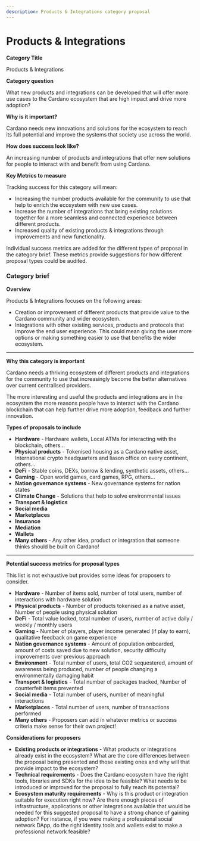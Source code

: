 ```yaml
---
description: Products & Integrations category proposal
---
```


# Products & Integrations

**Category Title**

Products & Integrations

**Category question**

What new products and integrations can be developed that will offer more use cases to the Cardano ecosystem that are high impact and drive more adoption?&#x20;

**Why is it important?**

Cardano needs new innovations and solutions for the ecosystem to reach its full potential and improve the systems that society use across the world.

**How does success look like?**

An increasing number of products and integrations that offer new solutions for people to interact with and benefit from using Cardano.

**Key Metrics to measure**

Tracking success for this category will mean:

* Increasing the number products available for the community to use that help to enrich the ecosystem with new use cases.
* Increase the number of integrations that bring existing solutions together for a more seamless and connected experience between different products.
* Increased quality of existing products & integrations through improvements and new functionality.



Individual success metrics are added for the different types of proposal in the category brief. These metrics provide suggestions for how different proposal types could be audited.



### **Category brief**

**Overview**

Products & Integrations focuses on the following areas:

* Creation or improvement of different products that provide value to the Cardano community and wider ecosystem.
* Integrations with other existing services, products and protocols that improve the end user experience. This could mean giving the user more options or making something easier to use that benefits the wider ecosystem.

****

**Why this category is important**

Cardano needs a thriving ecosystem of different products and integrations for the community to use that increasingly become the better alternatives over current centralised providers.

The more interesting and useful the products and integrations are in the ecosystem the more reasons people have to interact with the Cardano blockchain that can help further drive more adoption, feedback and further innovation.



**Types of proposals to include**

* **Hardware** - Hardware wallets, Local ATMs for interacting with the blockchain, others...
* **Physical products** - Tokenised housing as a Cardano native asset, International crypto headquarters and liason office on every continent, others...
* **DeFi** - Stable coins, DEXs, borrow & lending, synthetic assets, others...
* **Gaming** - Open world games, card games, RPG, others...
* **Nation governance systems** - New governance systems for nation states
* **Climate Change** - Solutions that help to solve environmental issues
* **Transport & logistics**
* **Social media**
* **Marketplaces**
* **Insurance**
* **Mediation**
* **Wallets**
* **Many others** - Any other idea, product or integration that someone thinks should be built on Cardano!

****

**Potential success metrics for proposal types**

This list is not exhaustive but provides some ideas for proposers to consider.

* **Hardware** - Number of items sold, number of total users, number of interactions with hardware solution
* **Physical products** - Number of products tokenised as a native asset, Number of people using physical solution
* **DeFi** - Total value locked, total number of users, number of active daily / weekly / monthly users
* **Gaming** - Number of players, player income generated (if play to earn), qualitative feedback on game experience
* **Nation governance systems** - Amount of population onboarded, amount of costs saved due to new solution, security difficulty improvements over previous approach
* **Environment** - Total number of users, total CO2 sequestered, amount of awareness being produced, number of people changing a environmentally damaging habit&#x20;
* **Transport & logistics** - Total number of packages tracked, Number of counterfeit items prevented&#x20;
* **Social media** - Total number of users, number of meaningful interactions
* **Marketplaces** - Total number of users, number of transactions performed
* **Many others** - Proposers can add in whatever metrics or success criteria make sense for their own project!



**Considerations for proposers**

* **Existing products or integrations** - What products or integrations already exist in the ecosystem? What are the core differences between the proposal being presented and those existing ones and why will that provide impact to the ecosystem?
* **Technical requirements** - Does the Cardano ecosystem have the right tools, libraries and SDKs for the idea to be feasible? What needs to be introduced or improved for the proposal to fully reach its potential?
* **Ecosystem maturity requirements** - Why is this product or integration suitable for execution right now? Are there enough pieces of infrastructure, applications or other integrations available that would be needed for this suggested proposal to have a strong chance of gaining adoption? For instance, if you were making a professional social network DApp, do the right identity tools and wallets exist to make a professional network feasible?
